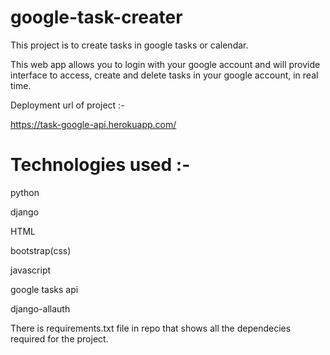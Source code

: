 # google-task-creater
This project is to create tasks in google tasks or calendar.

This web app allows you to login with your google account and will provide interface to access, create and delete tasks in your google account, in real time.

Deployment url of project :-

https://task-google-api.herokuapp.com/

# Technologies used :-
 python
 
 django
 
 HTML
 
 bootstrap(css)
 
 javascript
 
 google tasks api
 
 django-allauth
 
 There is requirements.txt file in repo that shows all the dependecies required for the project.
